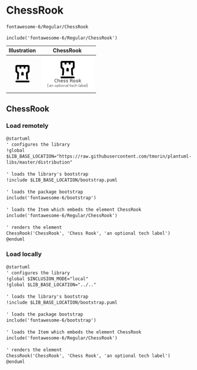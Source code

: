 # ChessRook


```text
fontawesome-6/Regular/ChessRook
```

```text
include('fontawesome-6/Regular/ChessRook')
```



| Illustration | ChessRook |
| :---: | :---: |
| ![illustration for Illustration](../../fontawesome-6/Regular/ChessRook.png) | ![illustration for ChessRook](../../fontawesome-6/Regular/ChessRook.Local.png) |




## ChessRook

### Load remotely
```plantuml
@startuml
' configures the library
!global $LIB_BASE_LOCATION="https://raw.githubusercontent.com/tmorin/plantuml-libs/master/distribution"

' loads the library's bootstrap
!include $LIB_BASE_LOCATION/bootstrap.puml

' loads the package bootstrap
include('fontawesome-6/bootstrap')

' loads the Item which embeds the element ChessRook
include('fontawesome-6/Regular/ChessRook')

' renders the element
ChessRook('ChessRook', 'Chess Rook', 'an optional tech label')
@enduml
```

### Load locally
```plantuml
@startuml
' configures the library
!global $INCLUSION_MODE="local"
!global $LIB_BASE_LOCATION="../.."

' loads the library's bootstrap
!include $LIB_BASE_LOCATION/bootstrap.puml

' loads the package bootstrap
include('fontawesome-6/bootstrap')

' loads the Item which embeds the element ChessRook
include('fontawesome-6/Regular/ChessRook')

' renders the element
ChessRook('ChessRook', 'Chess Rook', 'an optional tech label')
@enduml
```

